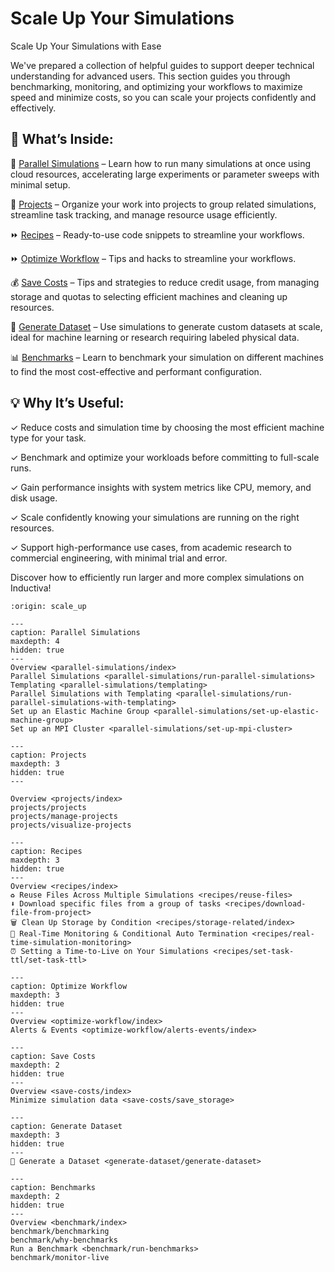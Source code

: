 # Scale Up Your Simulations

Scale Up Your Simulations with Ease

We've prepared a collection of helpful guides to support deeper technical understanding 
for advanced users. This section guides you through benchmarking, monitoring, and optimizing 
your workflows to maximize speed and minimize costs, so you can scale your projects confidently 
and effectively.

## 📘 What’s Inside:
🔢 [Parallel Simulations](parallel-simulations/index) – Learn how to run many simulations at 
once using cloud resources, accelerating large experiments or parameter sweeps with minimal setup.

📁 [Projects](projects/index) – Organize your work into projects to group related simulations, 
streamline task tracking, and manage resource usage efficiently.

⏩ [Recipes](recipes/index) – Ready-to-use code snippets to streamline your workflows.

⏩ [Optimize Workflow](optimize-workflow/index) – Tips and hacks to streamline your workflows.

💰 [Save Costs](save-costs/index) – Tips and strategies to reduce credit usage, from managing 
storage and quotas to selecting efficient machines and cleaning up resources.

🧪 [Generate Dataset](generate-dataset/generate-dataset) – Use simulations to generate custom 
datasets at scale, ideal for machine learning or research requiring labeled physical data.

📊 [Benchmarks](benchmark/index) – Learn to benchmark your simulation on different machines to 
find the most cost-effective and performant configuration.


## 💡 Why It’s Useful:
✓ Reduce costs and simulation time by choosing the most efficient machine type for your task.

✓ Benchmark and optimize your workloads before committing to full-scale runs.

✓ Gain performance insights with system metrics like CPU, memory, and disk usage.

✓ Scale confidently knowing your simulations are running on the right resources. 

✓ Support high-performance use cases, from academic research to commercial engineering, 
with minimal trial and error.


Discover how to efficiently run larger and more complex simulations on Inductiva!   


```{banner}
:origin: scale_up
```


```{toctree}
---
caption: Parallel Simulations
maxdepth: 4
hidden: true
---
Overview <parallel-simulations/index>
Parallel Simulations <parallel-simulations/run-parallel-simulations>
Templating <parallel-simulations/templating>
Parallel Simulations with Templating <parallel-simulations/run-parallel-simulations-with-templating>
Set up an Elastic Machine Group <parallel-simulations/set-up-elastic-machine-group>
Set up an MPI Cluster <parallel-simulations/set-up-mpi-cluster>

```

```{toctree}
---
caption: Projects
maxdepth: 3
hidden: true
---

Overview <projects/index>
projects/projects
projects/manage-projects
projects/visualize-projects

```

```{toctree}
---
caption: Recipes
maxdepth: 3
hidden: true
---
Overview <recipes/index>
♻️ Reuse Files Across Multiple Simulations <recipes/reuse-files>
⬇️ Download specific files from a group of tasks <recipes/download-file-from-project>
🗑️ Clean Up Storage by Condition <recipes/storage-related/index>
👀 Real-Time Monitoring & Conditional Auto Termination <recipes/real-time-simulation-monitoring>
⏰ Setting a Time-to-Live on Your Simulations <recipes/set-task-ttl/set-task-ttl>
```

```{toctree}
---
caption: Optimize Workflow
maxdepth: 3
hidden: true
---
Overview <optimize-workflow/index>
Alerts & Events <optimize-workflow/alerts-events/index>

```
 
```{toctree}
---
caption: Save Costs
maxdepth: 2
hidden: true
---
Overview <save-costs/index>
Minimize simulation data <save-costs/save_storage>

```
 
```{toctree}
---
caption: Generate Dataset
maxdepth: 3
hidden: true
---
🧪 Generate a Dataset <generate-dataset/generate-dataset>
```

```{toctree}
---
caption: Benchmarks
maxdepth: 2
hidden: true
---
Overview <benchmark/index>
benchmark/benchmarking
benchmark/why-benchmarks
Run a Benchmark <benchmark/run-benchmarks>
benchmark/monitor-live

```
